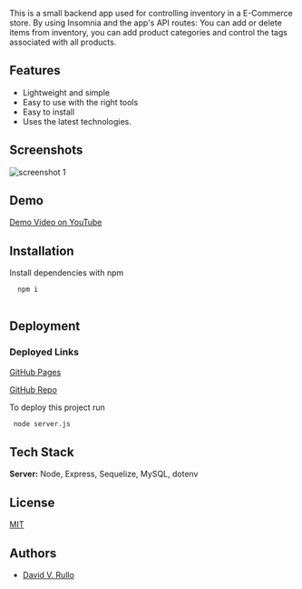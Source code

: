 

This is a small backend app used for controlling inventory in a E-Commerce store. By using Insomnia and the app's API routes: You can add or delete items from inventory, you can add product categories and control the tags associated with all products. 


## Features

- Lightweight and simple
- Easy to use with the right tools
- Easy to install
- Uses the latest technologies.

  
## Screenshots

![screenshot 1](https://user-images.githubusercontent.com/80405589/123880324-6872f300-d910-11eb-9a49-91d00d832b05.JPG)

  
## Demo

[Demo Video on YouTube](https://youtu.be/0g7Qzjo7xT4)

  
## Installation 

Install dependencies with npm

```bash 
  npm i 
  
```
    
## Deployment

### Deployed Links

[GitHub Pages](https://david-v-rullo.github.io/E-Commerce-Backend/)

[GitHub Repo](https://github.com/David-V-Rullo/E-Commerce-Backend)



To deploy this project run

```bash
 node server.js
```

  
## Tech Stack

**Server:** Node, Express, Sequelize, MySQL, dotenv

  
## License

[MIT](https://choosealicense.com/licenses/mit/)

  
## Authors

- [David V. Rullo](https://www.github.com/David-V-Rullo)

  
